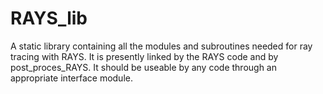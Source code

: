 # RAYS\_lib

A static library containing all the modules and subroutines needed for ray tracing with
RAYS.  It is presently linked by the RAYS code and by post\_proces\_RAYS.  It should be
useable by any code through an appropriate interface module.

```include namelist_description.md
```

